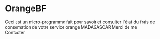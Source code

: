# OrangeBF
Ceci est un micro-programme fait pour savoir et consulter l'état du frais de consomation de votre service orange MADAGASCAR
Merci de me Contacter 
